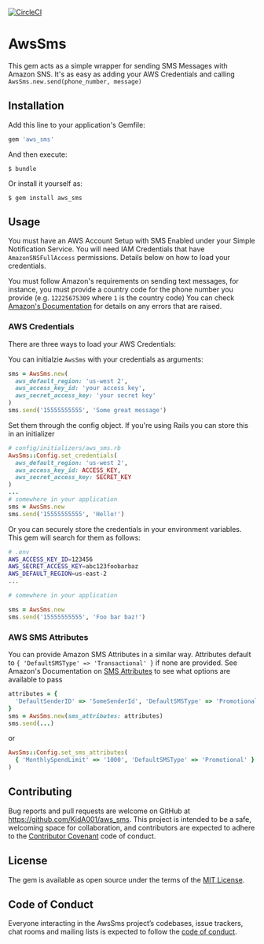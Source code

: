 [![CircleCI](https://circleci.com/gh/KidA001/aws-sms.svg?style=shield&circle-token=9a6bd52d0f03294b7f6675c38046c643d096acf8)](https://circleci.com/gh/KidA001/aws-sms)

# AwsSms

This gem acts as a simple wrapper for sending SMS Messages with Amazon SNS. It's as easy as adding your AWS Credentials and calling `AwsSms.new.send(phone_number, message)`

## Installation

Add this line to your application's Gemfile:

```ruby
gem 'aws_sms'
```

And then execute:

    $ bundle

Or install it yourself as:

    $ gem install aws_sms

## Usage
You must have an AWS Account Setup with SMS Enabled under your Simple Notification Service. You will need IAM Credentials that have `AmazonSNSFullAccess` permissions. Details below on how to load your credentials.

You must follow Amazon's requirements on sending text messages, for instance, you must provide a country code for the phone number you provide (e.g. `12225675309` where `1` is the country code) You can check [Amazon's Documentation](http://docs.aws.amazon.com/sdkforruby/api/Aws/SNS/Errors.html) for details on any errors that are raised.

### AWS Credentials

There are three ways to load your AWS Credentials:

You can initialzie `AwsSms` with your credentials as arguments:
```ruby
sms = AwsSms.new(
  aws_default_region: 'us-west 2',
  aws_access_key_id: 'your access key',
  aws_secret_access_key: 'your secret key'
)
sms.send('15555555555', 'Some great message')
```


Set them through the config object. If you're using Rails you can store this in an initializer
```ruby
# config/initializers/aws_sms.rb
AwsSms::Config.set_credentials(
  aws_default_region: 'us-west 2',
  aws_access_key_id: ACCESS_KEY,
  aws_secret_access_key: SECRET_KEY
)
...
# somewhere in your application
sms = AwsSms.new
sms.send('15555555555', 'Hello!')
```


Or you can securely store the credentials in your environment variables. This gem will search for them as follows:
```bash
# .env
AWS_ACCESS_KEY_ID=123456
AWS_SECRET_ACCESS_KEY=abc123foobarbaz
AWS_DEFAULT_REGION=us-east-2
...
```
```ruby
# somewhere in your application

sms = AwsSms.new
sms.send('15555555555', 'Foo bar baz!')
```
### AWS SMS Attributes
You can provide Amazon SMS Attributes in a similar way. Attributes default to `{ 'DefaultSMSType' => 'Transactional' }` if none are provided. See Amazon's Documentation on [SMS Attributes](http://docs.aws.amazon.com/sdkforruby/api/Aws/SNS/Client.html#set_sms_attributes-instance_method) to see what options are available to pass
```ruby
attributes = { 
  'DefaultSenderID' => 'SomeSenderId', 'DefaultSMSType' => 'Promotional' 
}
sms = AwsSms.new(sms_attributes: attributes)
sms.send(...)
```
or
```ruby
AwsSms::Config.set_sms_attributes(
  { 'MonthlySpendLimit' => '1000', 'DefaultSMSType' => 'Promotional' }
)
```

## Contributing

Bug reports and pull requests are welcome on GitHub at https://github.com/KidA001/aws_sms. This project is intended to be a safe, welcoming space for collaboration, and contributors are expected to adhere to the [Contributor Covenant](http://contributor-covenant.org) code of conduct.

## License

The gem is available as open source under the terms of the [MIT License](http://opensource.org/licenses/MIT).

## Code of Conduct

Everyone interacting in the AwsSms project’s codebases, issue trackers, chat rooms and mailing lists is expected to follow the [code of conduct](https://github.com/[USERNAME]/aws_sms/blob/master/CODE_OF_CONDUCT.md).
